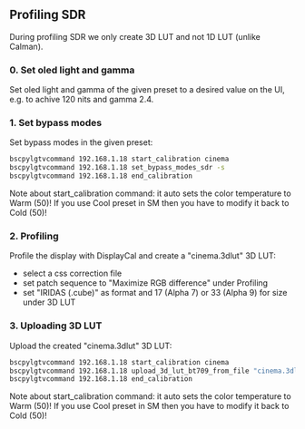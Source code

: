 ## Profiling SDR

During profiling SDR we only create 3D LUT and not 1D LUT (unlike Calman).

### 0. Set oled light and gamma
Set oled light and gamma of the given preset to a desired value on the UI, e.g. to achive 120 nits and gamma 2.4.

### 1. Set bypass modes
Set bypass modes in the given preset:
```sh
bscpylgtvcommand 192.168.1.18 start_calibration cinema
bscpylgtvcommand 192.168.1.18 set_bypass_modes_sdr -s
bscpylgtvcommand 192.168.1.18 end_calibration
```

Note about start_calibration command: it auto sets the color temperature to Warm (50)! If you use Cool preset in SM then you have to modify it back to Cold (50)!

### 2. Profiling
Profile the display with DisplayCal and create a "cinema.3dlut" 3D LUT:
- select a css correction file
- set patch sequence to "Maximize RGB difference" under Profiling
- set "IRIDAS (.cube)" as format and 17 (Alpha 7) or 33 (Alpha 9) for size under 3D LUT

### 3. Uploading 3D LUT
Upload the created "cinema.3dlut" 3D LUT:
```sh
bscpylgtvcommand 192.168.1.18 start_calibration cinema
bscpylgtvcommand 192.168.1.18 upload_3d_lut_bt709_from_file "cinema.3dlut" -s
bscpylgtvcommand 192.168.1.18 end_calibration
```

Note about start_calibration command: it auto sets the color temperature to Warm (50)! If you use Cool preset in SM then you have to modify it back to Cold (50)!

